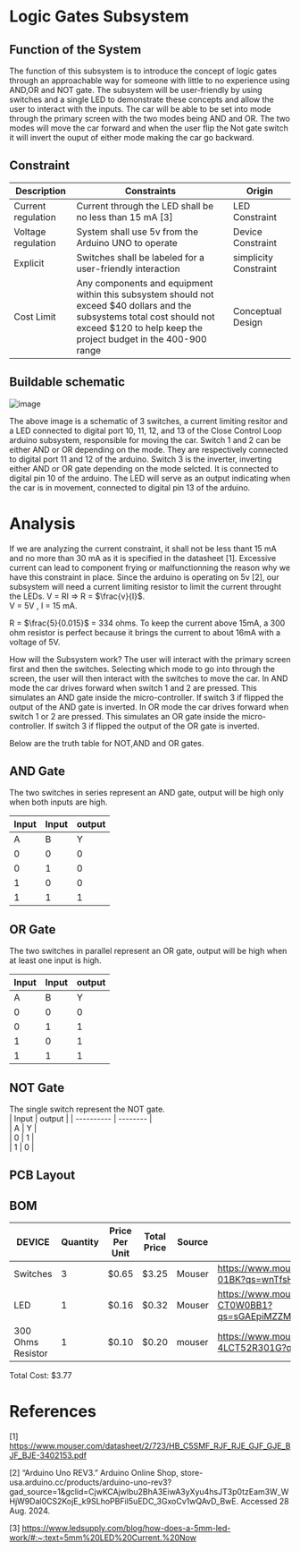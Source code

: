 # Logic Gates Subsystem

##  Function of the System
The function of this subsystem is to introduce the concept of logic gates through an approachable way for someone with little to no experience using AND,OR and NOT gate. The subsystem will be user-friendly by using switches and a single LED to demonstrate these concepts and allow the user to interact with the inputs. The car will be able to be set into mode through the primary screen with the two modes being AND and OR. The two modes will move the car forward and when the user flip the Not gate switch it will invert the ouput of either mode making the car go backward.


## Constraint

| Description | Constraints                                                   | Origin            |
| --- | --------------------------------------------------------------------- | -----------------|
| Current regulation | Current through the LED shall be no less than 15 mA [3] | LED Constraint |
| Voltage regulation | System shall use 5v from the Arduino UNO to operate | Device Constraint |
|  Explicit  | Switches shall be labeled for a user-friendly interaction  | simplicity Constraint|
| Cost Limit  |Any components and equipment within this subsystem should not exceed $40 dollars and the subsystems total cost should not exceed $120 to help keep the project budget in the 400-900 range| Conceptual Design|

## Buildable schematic

![image](https://github.com/user-attachments/assets/726d0e72-cc31-455a-bc9a-9b4c88de9018)




The above image is a schematic of 3 switches, a current limiting resitor and a LED connected to digital port 10, 11, 12, and 13 of the Close Control Loop arduino subsystem, responsible for moving the car. Switch 1 and 2 can be either AND or OR depending on the mode. They are respectively connected to digital port 11 and 12 of the arduino. Switch 3 is the inverter, inverting either AND or OR gate depending on the mode selcted. It is connected to digital pin 10 of the arduino. The LED will serve as an output indicating when the car is in movement, connected to digital pin 13 of the arduino.


# Analysis
If we are analyzing the current constraint, it shall not be less thant 15 mA and no more than 30 mA as it is specified in the datasheet [1]. Excessive current can lead to component frying or malfunctionning the reason why we have this constraint in place. Since the arduino is operating on 5v [2], our subsystem will need a current limiting resistor to limit the current throught the LEDs. V = RI => R = $\frac{v}{I}$.     
V = 5V , I = 15 mA.   

R = $\frac{5}{0.015}$ = 334 ohms. To keep the current above 15mA, a 300 ohm resistor is perfect because it brings the current to about 16mA with a voltage of 5V.

How will the Subsystem work? 
The user will interact with the primary screen first and then the switches. Selecting which mode to go into through the screen, the user will then interact with the switches to move the car. In AND mode the car drives forward when switch 1 and 2 are pressed. This simulates an AND gate inside the micro-controller. If switch 3 if flipped the output of the AND gate is inverted. In OR mode the car drives forward when switch 1 or 2 are pressed. This simulates an OR gate inside the micro-controller. If switch 3 if flipped the output of the OR gate is inverted. 



Below are the truth table for NOT,AND and OR gates.

## AND Gate
The two switches in series represent an AND gate, output will be high only when both inputs are high.

| Input   | Input    | output   | 
| ------- | -------- | ---------|
| A       | B        | Y        |             
| 0       | 0        | 0        |
| 0       | 1        | 0        | 
| 1       | 0        | 0        | 
| 1       | 1        | 1        | 

## OR Gate

The two switches in parallel represent an OR gate, output will be high when at least one input is high.  

| Input   |   Input  | output   | 
| --------|----------| -------- |  
| A       | B        | Y        |             
| 0       | 0        | 0        |
| 0       | 1        | 1        | 
| 1       | 0        | 1        | 
| 1       | 1        | 1        | 

## NOT Gate

 The single switch represent the NOT gate.  
| Input      |  output  | 
| ---------- | -------- |  
| A          | Y        |            
| 0          | 1        |            
| 1          | 0        |

## PCB Layout


## BOM
| DEVICE                | Quantity | Price Per Unit | Total Price | Source |        Link|
| --------------------- | -------- | -------------- | ----------- | -------|------- |
| Switches              | 3       | $0.65          | $3.25       | Mouser | https://www.mouser.com/ProductDetail/CUI-Devices/DS04-254-1S-01BK?qs=wnTfsH77Xs41j%252BLlbi1wiw%3D%3D    |
| LED                   | 1      | $0.16          | $0.32       | Mouser |https://www.mouser.com/ProductDetail/Cree-LED/C5SMF-RJE-CT0W0BB1?qs=sGAEpiMZZMuCm2JlHBGefrW%252BuZaT7rx%2FrgviDEgrvNI%3D|
| 300 Ohms Resistor     | 1        | $0.10          | $0.20        |  mouser   |https://www.mouser.com/ProductDetail/KOA-Speer/MF1-4LCT52R301G?qs=91WPSIiQh9J0pu6y%252B4d0Wg%3D%3D|
 
 
 Total Cost: $3.77


# References
[1] https://www.mouser.com/datasheet/2/723/HB_C5SMF_RJF_RJE_GJF_GJE_BJF_BJE-3402153.pdf

[2]  “Arduino Uno REV3.” Arduino Online Shop, store-usa.arduino.cc/products/arduino-uno-rev3?gad_source=1&gclid=CjwKCAjwlbu2BhA3EiwA3yXyu4hsJT3p0tzEam3W_WHjW9Dal0CS2KojE_k9SLhoPBFiI5uEDC_3GxoCv1wQAvD_BwE. Accessed 28 Aug. 2024.

[3] https://www.ledsupply.com/blog/how-does-a-5mm-led-work/#:~:text=5mm%20LED%20Current.%20Now
